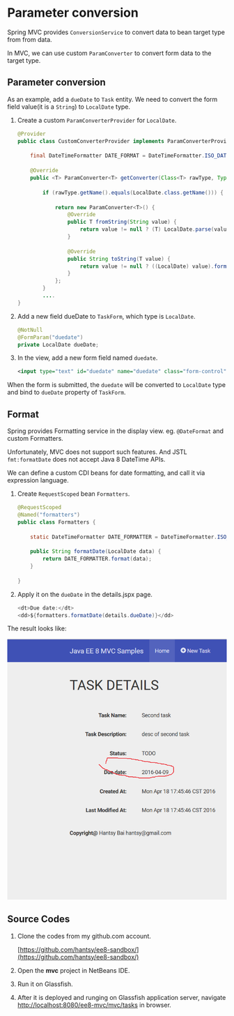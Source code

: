 # Parameter conversion

Spring MVC provides `ConversionService` to convert data to bean target type from from data. 

In MVC, we can use custom `ParamConverter` to convert form data to the target type. 

## Parameter conversion

As an example, add a `dueDate` to `Task` entity. We need to convert the form field value(it is a `String`)  to `LocalDate` type.


1. Create a custom `ParamConverterProvider` for `LocalDate`.

	```java
	@Provider
	public class CustomConverterProvider implements ParamConverterProvider {

		final DateTimeFormatter DATE_FORMAT = DateTimeFormatter.ISO_DATE;

		@Override
		public <T> ParamConverter<T> getConverter(Class<T> rawType, Type genericType, Annotation[] annotations) {

			if (rawType.getName().equals(LocalDate.class.getName())) {

				return new ParamConverter<T>() {
					@Override
					public T fromString(String value) {
						return value != null ? (T) LocalDate.parse(value, DATE_FORMAT) : null;
					}

					@Override
					public String toString(T value) {
						return value != null ? ((LocalDate) value).format(DATE_FORMAT) : "";
					}
				};
			} 
			....
	}
	```	

2. Add a new field dueDate  to `TaskForm`, which type is `LocalDate`.

	```java
	@NotNull
	@FormParam("duedate")
	private LocalDate dueDate;
	```	

4. In the view, add a new form field named `duedate`.

	```xml
	<input type="text" id="duedate" name="duedate" class="form-control" placeholder="Due date"/>
	```

When the form is submitted, the `duedate` will be converted to `LocalDate` type and bind to `dueDate` property of `TaskForm`.
	
## Format

Spring provides Formatting service in the display view. eg. `@DateFormat` and custom Formatters. 

Unfortunately, MVC does not support such features. And JSTL `fmt:formatDate` does not accept Java 8 DateTime APIs.

We can define a custom CDI beans for date formatting, and call it via expression language.

1. Create `RequestScoped` bean `Formatters`.

	```java
	@RequestScoped
	@Named("formatters")
	public class Formatters {

		static DateTimeFormatter DATE_FORMATTER = DateTimeFormatter.ISO_DATE;

		public String formatDate(LocalDate data) {
			return DATE_FORMATTER.format(data);
		}

	}
	```	
 
2. Apply it on the `dueDate` in the details.jspx page.

	```java
	<dt>Due date:</dt>
	<dd>${formatters.formatDate(details.dueDate)}</dd>
	```

The result looks like:

![date formatting result](mvc-formatters.png)


## Source Codes

1. Clone the codes from my github.com account.

    [https://github.com/hantsy/ee8-sandbox/](https://github.com/hantsy/ee8-sandbox/)
	
2. Open the **mvc** project in NetBeans IDE.
3. Run it on Glassfish.
4. After it is deployed and runging on Glassfish application server, navigate [http://localhost:8080/ee8-mvc/mvc/tasks](http://localhost:8080/ee8-mvc/mvc/tasks) in browser.

